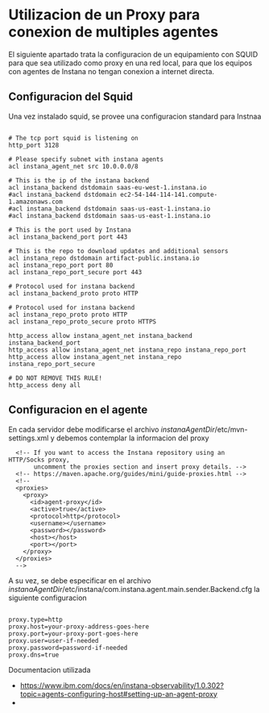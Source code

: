 Utilizacion de un Proxy para conexion de multiples agentes
=

El siguiente apartado trata la configuracion de un equipamiento con SQUID para que sea utilizado como proxy en una red local, para que los equipos con agentes de Instana no tengan conexion a internet directa.

Configuracion del Squid
-

Una vez instalado squid, se provee una configuracion standard para Instnaa

```

# The tcp port squid is listening on
http_port 3128

# Please specify subnet with instana agents
acl instana_agent_net src 10.0.0.0/8

# This is the ip of the instana backend
acl instana_backend dstdomain saas-eu-west-1.instana.io
#acl instana_backend dstdomain ec2-54-144-114-141.compute-1.amazonaws.com
#acl instana_backend dstdomain saas-us-east-1.instana.io
#acl instana_backend dstdomain saas-us-east-1.instana.io

# This is the port used by Instana
acl instana_backend_port port 443

# This is the repo to download updates and additional sensors
acl instana_repo dstdomain artifact-public.instana.io
acl instana_repo_port port 80
acl instana_repo_port_secure port 443

# Protocol used for instana backend
acl instana_backend_proto proto HTTP

# Protocol used for instana backend
acl instana_repo_proto proto HTTP
acl instana_repo_proto_secure proto HTTPS

http_access allow instana_agent_net instana_backend instana_backend_port
http_access allow instana_agent_net instana_repo instana_repo_port
http_access allow instana_agent_net instana_repo instana_repo_port_secure

# DO NOT REMOVE THIS RULE!
http_access deny all

```


Configuracion en el agente
-

En cada servidor debe modificarse el archivo *instanaAgentDir*/etc/mvn-settings.xml y debemos contemplar la informacion del proxy

```
  <!-- If you want to access the Instana repository using an HTTP/Socks proxy,
       uncomment the proxies section and insert proxy details. -->
  <!-- https://maven.apache.org/guides/mini/guide-proxies.html -->
  <!--
  <proxies>
    <proxy>
      <id>agent-proxy</id>
      <active>true</active>
      <protocol>http</protocol>
      <username></username>
      <password></password>
      <host></host>
      <port></port>
    </proxy>
  </proxies>
  -->

```

A su vez, se debe especificar en el archivo *instanaAgentDir*/etc/instana/com.instana.agent.main.sender.Backend.cfg la siguiente configuracion

```

proxy.type=http
proxy.host=your-proxy-address-goes-here
proxy.port=your-proxy-port-goes-here
proxy.user=user-if-needed
proxy.password=password-if-needed
proxy.dns=true

```


Documentacion utilizada

- https://www.ibm.com/docs/en/instana-observability/1.0.302?topic=agents-configuring-host#setting-up-an-agent-proxy
- 

